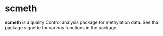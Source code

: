 # scmeth
**scmeth** is a quality Control analysis package for methylation data. See tha package vignette for various functions in the package. 
